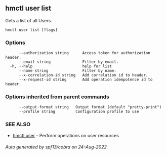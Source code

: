 ## hmctl user list

Gets a list of all Users.

```
hmctl user list [flags]
```

### Options

```
      --authorization string      Access token for authorization header.
      --email string              Filter by email.
  -h, --help                      help for list
      --name string               Filter by name.
      --x-correlation-id string   Add correlation id to header.
      --x-request-id string       Add operation idempotence id to header.
```

### Options inherited from parent commands

```
      --output-format string   Output format (default "pretty-print")
      --profile string         Configuration profile to use
```

### SEE ALSO

* [hmctl user](hmctl_user.md)	 - Perform operations on user resources

###### Auto generated by spf13/cobra on 24-Aug-2022
